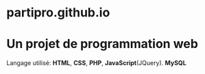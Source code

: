 # partipro.github.io

# Un projet de programmation web 

Langage utilisé: **HTML**, **CSS**, **PHP**, **JavaScript**(JQuery). **MySQL**
